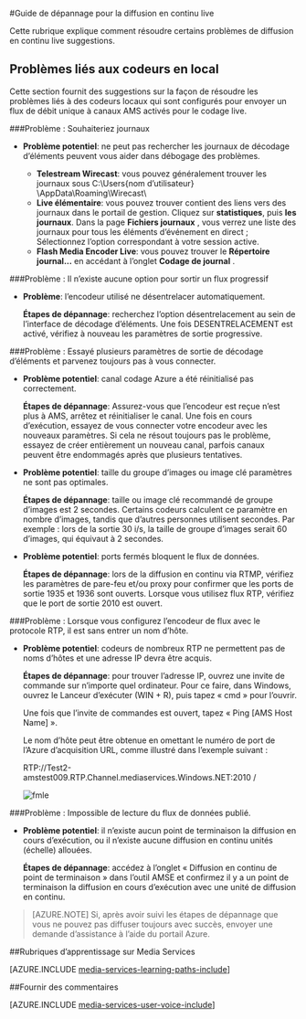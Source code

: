 <properties 
    pageTitle="Guide de dépannage pour la diffusion en continu live | Microsoft Azure" 
    description="Cette rubrique explique comment résoudre les problèmes de diffusion en continu live suggestions." 
    services="media-services" 
    documentationCenter="" 
    authors="juliako" 
    manager="erikre" 
    editor=""/>

<tags 
    ms.service="media-services" 
    ms.workload="media" 
    ms.tgt_pltfrm="na" 
    ms.devlang="na" 
    ms.topic="article" 
    ms.date="10/12/2016"  
    ms.author="juliako"/>

#<a name="troubleshooting-guide-for-live-streaming"></a>Guide de dépannage pour la diffusion en continu live

Cette rubrique explique comment résoudre certains problèmes de diffusion en continu live suggestions.

## <a name="issues-related-to-on-premises-encoders"></a>Problèmes liés aux codeurs en local 

Cette section fournit des suggestions sur la façon de résoudre les problèmes liés à des codeurs locaux qui sont configurés pour envoyer un flux de débit unique à canaux AMS activés pour le codage live.

###<a name="problem-would-like-to-see-logs"></a>Problème : Souhaiteriez journaux 

- **Problème potentiel**: ne peut pas rechercher les journaux de décodage d’éléments peuvent vous aider dans débogage des problèmes.
    
    - **Telestream Wirecast**: vous pouvez généralement trouver les journaux sous C:\Users\{nom d’utilisateur} \AppData\Roaming\Wirecast\ 
    - **Live élémentaire**: vous pouvez trouver contient des liens vers des journaux dans le portail de gestion. Cliquez sur **statistiques**, puis **les journaux**. Dans la page **Fichiers journaux** , vous verrez une liste des journaux pour tous les éléments d’événement en direct ; Sélectionnez l’option correspondant à votre session active. 
    - **Flash Media Encoder Live**: vous pouvez trouver le **Répertoire journal...** en accédant à l’onglet **Codage de journal** .
    
###<a name="problem-there-is-no-option-for-outputting-a-progressive-stream"></a>Problème : Il n’existe aucune option pour sortir un flux progressif

- **Problème**: l’encodeur utilisé ne désentrelacer automatiquement. 

    **Étapes de dépannage**: recherchez l’option désentrelacement au sein de l’interface de décodage d’éléments. Une fois DESENTRELACEMENT est activé, vérifiez à nouveau les paramètres de sortie progressive. 
 
###<a name="problem-tried-several-encoder-output-settings-and-still-unable-to-connect"></a>Problème : Essayé plusieurs paramètres de sortie de décodage d’éléments et parvenez toujours pas à vous connecter. 

- **Problème potentiel**: canal codage Azure a été réinitialisé pas correctement. 

    **Étapes de dépannage**: Assurez-vous que l’encodeur est reçue n’est plus à AMS, arrêtez et réinitialiser le canal. Une fois en cours d’exécution, essayez de vous connecter votre encodeur avec les nouveaux paramètres. Si cela ne résout toujours pas le problème, essayez de créer entièrement un nouveau canal, parfois canaux peuvent être endommagés après que plusieurs tentatives.  

- **Problème potentiel**: taille du groupe d’images ou image clé paramètres ne sont pas optimales. 

    **Étapes de dépannage**: taille ou image clé recommandé de groupe d’images est 2 secondes. Certains codeurs calculent ce paramètre en nombre d’images, tandis que d’autres personnes utilisent secondes. Par exemple : lors de la sortie 30 i/s, la taille de groupe d’images serait 60 d’images, qui équivaut à 2 secondes.  
     
- **Problème potentiel**: ports fermés bloquent le flux de données. 

    **Étapes de dépannage**: lors de la diffusion en continu via RTMP, vérifiez les paramètres de pare-feu et/ou proxy pour confirmer que les ports de sortie 1935 et 1936 sont ouverts. Lorsque vous utilisez flux RTP, vérifiez que le port de sortie 2010 est ouvert. 


###<a name="problem-when-configuring-the-encoder-to-stream-with-the-rtp-protocol-there-is-no-place-to-enter-a-host-name"></a>Problème : Lorsque vous configurez l’encodeur de flux avec le protocole RTP, il est sans entrer un nom d’hôte. 

- **Problème potentiel**: codeurs de nombreux RTP ne permettent pas de noms d’hôtes et une adresse IP devra être acquis.  

    **Étapes de dépannage**: pour trouver l’adresse IP, ouvrez une invite de commande sur n’importe quel ordinateur. Pour ce faire, dans Windows, ouvrez le Lanceur d’exécuter (WIN + R), puis tapez « cmd » pour l’ouvrir.  

    Une fois que l’invite de commandes est ouvert, tapez « Ping [AMS Host Name] ». 

    Le nom d’hôte peut être obtenue en omettant le numéro de port de l’Azure d’acquisition URL, comme illustré dans l’exemple suivant : 

    RTP://Test2-amstest009.RTP.Channel.mediaservices.Windows.NET:2010 / 

    ![fmle](./media/media-services-fmle-live-encoder/media-services-fmle10.png)

###<a name="problem-unable-to-playback-the-published-stream"></a>Problème : Impossible de lecture du flux de données publié.
 
- **Problème potentiel**: il n’existe aucun point de terminaison la diffusion en cours d’exécution, ou il n’existe aucune diffusion en continu unités (échelle) allouées. 

    **Étapes de dépannage**: accédez à l’onglet « Diffusion en continu de point de terminaison » dans l’outil AMSE et confirmez il y a un point de terminaison la diffusion en cours d’exécution avec une unité de diffusion en continu. 
    


>[AZURE.NOTE] Si, après avoir suivi les étapes de dépannage que vous ne pouvez pas diffuser toujours avec succès, envoyer une demande d’assistance à l’aide du portail Azure.

##<a name="media-services-learning-paths"></a>Rubriques d’apprentissage sur Media Services

[AZURE.INCLUDE [media-services-learning-paths-include](../../includes/media-services-learning-paths-include.md)]

##<a name="provide-feedback"></a>Fournir des commentaires

[AZURE.INCLUDE [media-services-user-voice-include](../../includes/media-services-user-voice-include.md)]
